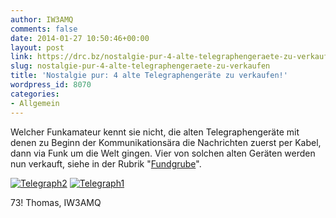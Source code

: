 ```yaml
---
author: IW3AMQ
comments: false
date: 2014-01-27 10:50:46+00:00
layout: post
link: https://drc.bz/nostalgie-pur-4-alte-telegraphengeraete-zu-verkaufen/
slug: nostalgie-pur-4-alte-telegraphengeraete-zu-verkaufen
title: 'Nostalgie pur: 4 alte Telegraphengeräte zu verkaufen!'
wordpress_id: 8070
categories:
- Allgemein
---
```


Welcher Funkamateur kennt sie nicht, die alten Telegraphengeräte mit denen zu Beginn der Kommunikationsära die Nachrichten zuerst per Kabel, dann via Funk um die Welt gingen. Vier von solchen alten Geräten werden nun verkauft, siehe in der Rubrik "[Fundgrube](https://drc.bz/flohmarkt/)".


[![Telegraph2](https://drc.bz/wp-content/uploads/2009/12/Telegraph2.jpg)](https://drc.bz/wp-content/uploads/2009/12/Telegraph2.jpg)
[![Telegraph1](https://drc.bz/wp-content/uploads/2009/12/Telegraph1.jpg)](https://drc.bz/wp-content/uploads/2009/12/Telegraph1.jpg)


73! Thomas, IW3AMQ
